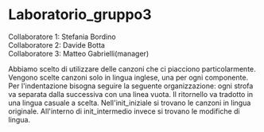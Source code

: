 # Laboratorio_gruppo3


Collaboratore 1: Stefania Bordino<br>
Collaboratore 2: Davide Botta <br>
Collaboratore 3: Matteo Gabrielli(manager) <br>

Abbiamo scelto di utilizzare delle canzoni che ci piacciono particolarmente.
Vengono scelte canzoni solo in lingua inglese, una per ogni componente.
Per l'indentazione bisogna seguire la seguente organizzazione: ogni strofa va separata dalla successiva con una linea vuota.
Il ritornello va tradotto in una lingua casuale a scelta.
Nell'init_iniziale si trovano le canzoni in lingua originale. All'interno di init_intermedio invece si trovano le modifiche di lingua.

